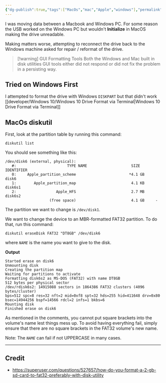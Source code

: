 ```yaml
---
{"dg-publish":true,"tags":["MacOs","mac","Apple","windows"],"permalink":"/developer/mac-os/mac-osx-drive-format-via-terminal/","dgPassFrontmatter":true}
---
```


I was moving data between a Macbook and Windows PC. For some reason the USB worked on the Windows PC but wouldn't **Initialize** in MacOS making the drive unreadable. 

Making matters worse, attempting to reconnect the drive back to the Windows machine asked for repair / reformat of the drive.

> [!warning] GUI Formatting Tools
> Both the Windows and Mac built in disk utilities GUI tools either did not respond or did not fix the problem in a persisting way.

## Tried on Windows First
I attempted to format the drive with Windows `DISKPART` but that didn't work [[developer/Windows 10/Windows 10 Drive Format via Terminal\|Windows 10 Drive Format via Terminal]]

## MacOs diskutil

First, look at the partition table by running this command:

```
diskutil list
```

You should see something like this:

```
/dev/disk6 (external, physical):
   #:                       TYPE NAME                    SIZE       IDENTIFIER
   0:     Apple_partition_scheme                        *4.1 GB     disk6
   1:        Apple_partition_map                         4.1 KB     disk6s1
   2:                  Apple_HFS                         2.7 MB     disk6s2
                    (free space)                         4.1 GB     -
```

The partition we want to change is `/dev/disk1`.

We want to change the device to an MBR-formatted FAT32 partition. To do that, run this command:

```
diskutil eraseDisk FAT32 "DT8GB" /dev/disk6
```

where _`NAME`_ is the name you want to give to the disk.

**Output**
```
Started erase on disk6
Unmounting disk
Creating the partition map
Waiting for partitions to activate
Formatting disk6s2 as MS-DOS (FAT32) with name DT8GB
512 bytes per physical sector
/dev/rdisk6s2: 14915088 sectors in 1864386 FAT32 clusters (4096 bytes/cluster)
bps=512 spc=8 res=32 nft=2 mid=0xf8 spt=32 hds=255 hid=411648 drv=0x80 bsec=14944256 bspf=14566 rdcl=2 infs=1 bkbs=6
Mounting disk
Finished erase on disk6
```

As mentioned in the comments, you cannot put square brackets into the volume's name lest things mess up. To avoid having everything fail, simply ensure that there are no square brackets in the FAT32 volume's new name.

Note: The _`NAME`_ can fail if not UPPERCASE in many cases.

---
## Credit
- https://superuser.com/questions/527657/how-do-you-format-a-2-gb-sd-card-to-fat32-preferably-with-disk-utility